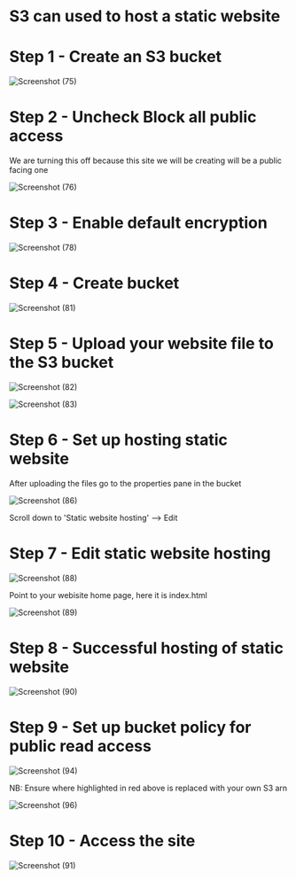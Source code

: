 # S3 can used to host a static website 

# Step 1 - Create an S3 bucket

![Screenshot (75)](https://user-images.githubusercontent.com/63674820/189721955-c1d3c42a-b4dc-40ec-8e2e-9c8333dcd62b.png)

# Step 2 - Uncheck Block all public access
We are turning this off because this site we will be creating will be a public facing one

![Screenshot (76)](https://user-images.githubusercontent.com/63674820/189722260-b75d9bb8-525b-4ac8-8067-ed4ecd29d379.png)

# Step 3 - Enable default encryption

![Screenshot (78)](https://user-images.githubusercontent.com/63674820/189722502-651a1990-c18d-4373-8237-b8e63a6ee7de.png)

# Step 4 - Create bucket

![Screenshot (81)](https://user-images.githubusercontent.com/63674820/189722681-13e3ea63-e033-4a67-9667-c3fdcedc3f69.png)

# Step 5 - Upload your website file to the S3 bucket

![Screenshot (82)](https://user-images.githubusercontent.com/63674820/189724432-82d25d79-6501-439c-bc61-075138eaac90.png)

![Screenshot (83)](https://user-images.githubusercontent.com/63674820/189724749-692db4e9-d999-409f-b531-0b1df54e4fe8.png)

# Step 6 - Set up hosting static website

After uploading the files go to the properties pane in the bucket

![Screenshot (86)](https://user-images.githubusercontent.com/63674820/189724992-824e3ae4-ea58-4b33-b037-e035daec1453.png)

Scroll down to 'Static website hosting' --> Edit

# Step 7 - Edit static website hosting

![Screenshot (88)](https://user-images.githubusercontent.com/63674820/189725230-96cb966c-81c1-49d1-b1a0-d34fca5fd3fa.png)

Point to your webisite home page, here it is index.html

![Screenshot (89)](https://user-images.githubusercontent.com/63674820/189725483-e0ce16c2-8da4-4842-ac5b-b0c8ef349be4.png)

# Step 8 - Successful hosting of static website

![Screenshot (90)](https://user-images.githubusercontent.com/63674820/189725627-a51f4a37-f149-4c63-977e-482e77da258c.png)

# Step 9 -  Set up bucket policy for public read access

![Screenshot (94)](https://user-images.githubusercontent.com/63674820/189726278-eb539597-5bac-4c55-a218-27f264071e46.png)

NB: Ensure where highlighted in red above is replaced with your own S3 arn

![Screenshot (96)](https://user-images.githubusercontent.com/63674820/189726535-8e5d7283-df5f-4c66-8da0-3b8bd293bfd4.png)

# Step 10 - Access the site

![Screenshot (91)](https://user-images.githubusercontent.com/63674820/189726942-8dbcc673-9de8-40e4-a29d-7304909b8a55.png)

